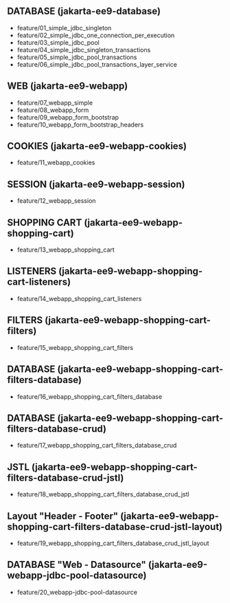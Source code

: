 ## DATABASE (jakarta-ee9-database)

* feature/01_simple_jdbc_singleton
* feature/02_simple_jdbc_one_connection_per_execution
* feature/03_simple_jdbc_pool
* feature/04_simple_jdbc_singleton_transactions
* feature/05_simple_jdbc_pool_transactions
* feature/06_simple_jdbc_pool_transactions_layer_service

## WEB (jakarta-ee9-webapp)

* feature/07_webapp_simple
* feature/08_webapp_form
* feature/09_webapp_form_bootstrap
* feature/10_webapp_form_bootstrap_headers

## COOKIES (jakarta-ee9-webapp-cookies)

* feature/11_webapp_cookies

## SESSION (jakarta-ee9-webapp-session)

* feature/12_webapp_session

## SHOPPING CART (jakarta-ee9-webapp-shopping-cart)
* feature/13_webapp_shopping_cart

## LISTENERS (jakarta-ee9-webapp-shopping-cart-listeners)
* feature/14_webapp_shopping_cart_listeners

## FILTERS (jakarta-ee9-webapp-shopping-cart-filters)
* feature/15_webapp_shopping_cart_filters

## DATABASE (jakarta-ee9-webapp-shopping-cart-filters-database)
* feature/16_webapp_shopping_cart_filters_database

## DATABASE (jakarta-ee9-webapp-shopping-cart-filters-database-crud)
* feature/17_webapp_shopping_cart_filters_database_crud

## JSTL (jakarta-ee9-webapp-shopping-cart-filters-database-crud-jstl)
* feature/18_webapp_shopping_cart_filters_database_crud_jstl

## Layout "Header - Footer" (jakarta-ee9-webapp-shopping-cart-filters-database-crud-jstl-layout)
* feature/19_webapp_shopping_cart_filters_database_crud_jstl_layout

## DATABASE "Web - Datasource" (jakarta-ee9-webapp-jdbc-pool-datasource)
* feature/20_webapp-jdbc-pool-datasource
